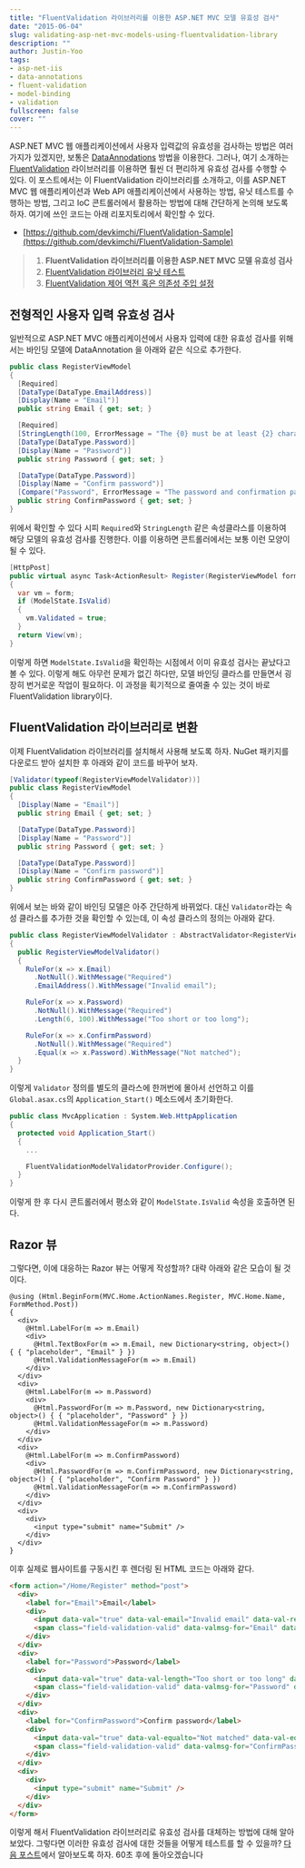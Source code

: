 ```yaml
---
title: "FluentValidation 라이브러리를 이용한 ASP.NET MVC 모델 유효성 검사"
date: "2015-06-04"
slug: validating-asp-net-mvc-models-using-fluentvalidation-library
description: ""
author: Justin-Yoo
tags:
- asp-net-iis
- data-annotations
- fluent-validation
- model-binding
- validation
fullscreen: false
cover: ""
---
```


ASP.NET MVC 웹 애플리케이션에서 사용자 입력값의 유효성을 검사하는 방법은 여러가지가 있겠지만, 보통은 [DataAnnodations](https://msdn.microsoft.com/en-us/library/system.componentmodel.dataannotations(v=vs.110).aspx) 방법을 이용한다. 그러나, 여기 소개하는 [FluentValidation](https://github.com/JeremySkinner/FluentValidation) 라이브러리를 이용하면 훨씬 더 편리하게 유효성 검사를 수행할 수 있다. 이 포스트에서는 이 FluentValidation 라이브러리를 소개하고, 이를 ASP.NET MVC 웹 애플리케이션과 Web API 애플리케이션에서 사용하는 방법, 유닛 테스트를 수행하는 방법, 그리고 IoC 콘트롤러에서 활용하는 방법에 대해 간단하게 논의해 보도록 하자. 여기에 쓰인 코드는 아래 리포지토리에서 확인할 수 있다.

- [https://github.com/devkimchi/FluentValidation-Sample](https://github.com/devkimchi/FluentValidation-Sample)

> 1. **FluentValidation 라이브러리를 이용한 ASP.NET MVC 모델 유효성 검사**
> 2. [FluentValidation 라이브러리 유닛 테스트](http://blog.aliencube.org/ko/2015/06/12/unit-testing-validators-with-fluent-validation/)
> 3. [FluentValidation 제어 역전 혹은 의존성 주입 설정](http://blog.aliencube.org/ko/2015/06/16/setting-up-fluent-validation-in-ioc-controller/)

## 전형적인 사용자 입력 유효성 검사

일반적으로 ASP.NET MVC 애플리케이션에서 사용자 입력에 대한 유효성 검사를 위해서는 바인딩 모델에 DataAnnotation 을 아래와 같은 식으로 추가한다.

```csharp
public class RegisterViewModel
{
  [Required]
  [DataType(DataType.EmailAddress)]
  [Display(Name = "Email")]
  public string Email { get; set; }

  [Required]
  [StringLength(100, ErrorMessage = "The {0} must be at least {2} characters long.", MinimumLength = 6)]
  [DataType(DataType.Password)]
  [Display(Name = "Password")]
  public string Password { get; set; }

  [DataType(DataType.Password)]
  [Display(Name = "Confirm password")]
  [Compare("Password", ErrorMessage = "The password and confirmation password do not match.")]
  public string ConfirmPassword { get; set; }
}

```

위에서 확인할 수 있다 시피 `Required`와 `StringLength` 같은 속성클라스를 이용하여 해당 모델의 유효성 검사를 진행한다. 이를 이용하면 콘트롤러에서는 보통 이런 모양이 될 수 있다.

```csharp
[HttpPost]
public virtual async Task<ActionResult> Register(RegisterViewModel form)
{
  var vm = form;
  if (ModelState.IsValid)
  {
    vm.Validated = true;
  }
  return View(vm);
}

```

이렇게 하면 `ModelState.IsValid`을 확인하는 시점에서 이미 유효성 검사는 끝났다고 볼 수 있다. 이렇게 해도 아무런 문제가 없긴 하다만, 모델 바인딩 클라스를 만들면서 굉장히 번거로운 작업이 필요하다. 이 과정을 획기적으로 줄여줄 수 있는 것이 바로 FluentValidation library이다.

## FluentValidation 라이브러리로 변환

이제 FluentValidation 라이브러리를 설치해서 사용해 보도록 하자. NuGet 패키지를 다운로드 받아 설치한 후 아래와 같이 코드를 바꾸어 보자.

```csharp
[Validator(typeof(RegisterViewModelValidator))]
public class RegisterViewModel
{
  [Display(Name = "Email")]
  public string Email { get; set; }

  [DataType(DataType.Password)]
  [Display(Name = "Password")]
  public string Password { get; set; }

  [DataType(DataType.Password)]
  [Display(Name = "Confirm password")]
  public string ConfirmPassword { get; set; }
}

```

위에서 보는 바와 같이 바인딩 모델은 아주 간단하게 바뀌었다. 대신 `Validator`라는 속성 클라스를 추가한 것을 확인할 수 있는데, 이 속성 클라스의 정의는 아래와 같다.

```csharp
public class RegisterViewModelValidator : AbstractValidator<RegisterViewModel>
{
  public RegisterViewModelValidator()
  {
    RuleFor(x => x.Email)
      .NotNull().WithMessage("Required")
      .EmailAddress().WithMessage("Invalid email");

    RuleFor(x => x.Password)
      .NotNull().WithMessage("Required")
      .Length(6, 100).WithMessage("Too short or too long");

    RuleFor(x => x.ConfirmPassword)
      .NotNull().WithMessage("Required")
      .Equal(x => x.Password).WithMessage("Not matched");
  }
}

```

이렇게 `Validator` 정의를 별도의 클라스에 한꺼번에 몰아서 선언하고 이를 `Global.asax.cs`의 `Application_Start()` 메소드에서 초기화한다.

```csharp
public class MvcApplication : System.Web.HttpApplication
{
  protected void Application_Start()
  {
    ...

    FluentValidationModelValidatorProvider.Configure();
  }
}

```

이렇게 한 후 다시 콘트롤러에서 평소와 같이 `ModelState.IsValid` 속성을 호출하면 된다.

## Razor 뷰

그렇다면, 이에 대응하는 Razor 뷰는 어떻게 작성할까? 대략 아래와 같은 모습이 될 것이다.

```razor
@using (Html.BeginForm(MVC.Home.ActionNames.Register, MVC.Home.Name, FormMethod.Post))
{
  <div>
    @Html.LabelFor(m => m.Email)
    <div>
      @Html.TextBoxFor(m => m.Email, new Dictionary<string, object>() { { "placeholder", "Email" } })
      @Html.ValidationMessageFor(m => m.Email)
    </div>
  </div>
  <div>
    @Html.LabelFor(m => m.Password)
    <div>
      @Html.PasswordFor(m => m.Password, new Dictionary<string, object>() { { "placeholder", "Password" } })
      @Html.ValidationMessageFor(m => m.Password)
    </div>
  </div>
  <div>
    @Html.LabelFor(m => m.ConfirmPassword)
    <div>
      @Html.PasswordFor(m => m.ConfirmPassword, new Dictionary<string, object>() { { "placeholder", "Confirm Password" } })
      @Html.ValidationMessageFor(m => m.ConfirmPassword)
    </div>
  </div>
  <div>
    <div>
      <input type="submit" name="Submit" />
    </div>
  </div>
}

```

이후 실제로 웹사이트를 구동시킨 후 렌더링 된 HTML 코드는 아래와 같다.

```html
<form action="/Home/Register" method="post">
  <div>
    <label for="Email">Email</label>
    <div>
      <input data-val="true" data-val-email="Invalid email" data-val-required="Required" id="Email" name="Email" placeholder="Email" type="text" value="" />
      <span class="field-validation-valid" data-valmsg-for="Email" data-valmsg-replace="true"/>
    </div>
  </div>
  <div>
    <label for="Password">Password</label>
    <div>
      <input data-val="true" data-val-length="Too short or too long" data-val-length-max="100" data-val-length-min="6" data-val-required="Required" id="Password" name="Password" placeholder="Password" type="password" />
      <span class="field-validation-valid" data-valmsg-for="Password" data-valmsg-replace="true"/>
    </div>
  </div>
  <div>
    <label for="ConfirmPassword">Confirm password</label>
    <div>
      <input data-val="true" data-val-equalto="Not matched" data-val-equalto-other="*.Password" data-val-required="Required" id="ConfirmPassword" name="ConfirmPassword" placeholder="Confirm Password" type="password" />
      <span class="field-validation-valid" data-valmsg-for="ConfirmPassword" data-valmsg-replace="true"/>
    </div>
  </div>
  <div>
    <div>
      <input type="submit" name="Submit" />
    </div>
  </div>
</form>

```

이렇게 해서 FluentValidation 라이브러리로 유효성 검사를 대체하는 방법에 대해 알아보았다. 그렇다면 이러한 유효성 검사에 대한 것들을 어떻게 테스트를 할 수 있을까? [다음 포스트](http://blog.aliencube.org/ko/2015/06/12/unit-testing-validators-with-fluent-validation/)에서 알아보도록 하자. 60초 후에 돌아오겠습니다
